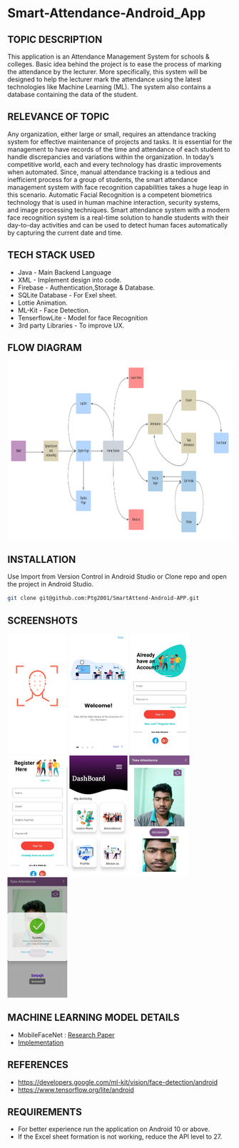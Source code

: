 # Smart-Attendance-Android_App

## TOPIC DESCRIPTION
This application is an Attendance Management System for schools & colleges. Basic idea behind the project is to ease the process of marking the attendance by the lecturer. 
More specifically, this system will be designed to help the lecturer mark the attendance using the latest technologies like Machine Learning (ML). The system also contains a database containing the data of the student.

## RELEVANCE OF TOPIC
Any organization, either large or small, requires an attendance tracking system for effective maintenance of projects and tasks. It is essential for the management to have records of the time and attendance of each student to handle discrepancies and variations within the organization. In today’s competitive world, each and every technology has drastic improvements when automated. Since, manual attendance tracking is a tedious and inefficient process for a group of students, the smart attendance management system with face recognition capabilities takes a huge leap in this scenario.
Automatic Facial Recognition is a competent biometrics technology that is used in human machine interaction, security systems, and image processing techniques. Smart attendance system with a modern face recognition system is a real-time solution to handle students with their day-to-day activities and can be used to detect human faces automatically by capturing the current date and time.

## TECH STACK USED
* Java - Main Backend Language
* XML - Implement design into code.
* Firebase - Authentication,Storage & Database.
* SQLite Database - For Exel sheet.
* Lottie Animation.
* ML-Kit - Face Detection.
* TenserflowLite - Model for face Recognition
* 3rd party Libraries - To improve UX.

## FLOW DIAGRAM
<p align = "center">
<img src = "https://github.com/Satyajit-350/Smart-Attendance-System/blob/master/Screenshots/Blank%20board.png" height="400">
 </p>
 
 ## INSTALLATION 
 Use Import from Version Control in Android Studio or Clone repo and open the project in Android Studio.
 ```bash
git clone git@github.com:Ptg2001/SmartAttend-Android-APP.git
```
## SCREENSHOTS

<img src="https://github.com/Satyajit-350/Smart-Attendance-System/blob/master/Screenshots/IMG_20220529_093838.jpg" height="270">   <img src="https://github.com/Satyajit-350/Smart-Attendance-System/blob/master/Screenshots/IMG_20220529_094301.jpg" height="270">   <img src="https://github.com/Satyajit-350/Smart-Attendance-System/blob/master/Screenshots/IMG_20220529_094229.jpg" height="270">    <img src="https://github.com/Satyajit-350/Smart-Attendance-System/blob/master/Screenshots/IMG_20220529_094241.jpg" height="270"> <img src="https://github.com/Satyajit-350/Smart-Attendance-System/blob/master/Screenshots/IMG_20220529_093857.jpg" height="270">  <img src="https://github.com/Satyajit-350/Smart-Attendance-System/blob/master/Screenshots/IMG_20220529_094059.jpg" height="270">  <img src="https://github.com/Satyajit-350/Smart-Attendance-System/blob/master/Screenshots/IMG_20220529_094215.jpg" height="270">  &nbsp;

## MACHINE LEARNING MODEL DETAILS
- MobileFaceNet : [Research Paper](https://arxiv.org/ftp/arxiv/papers/1804/1804.07573.pdf)
- [Implementation](https://github.com/sirius-ai/MobileFaceNet_TF)

## REFERENCES

* https://developers.google.com/ml-kit/vision/face-detection/android
* https://www.tensorflow.org/lite/android

## REQUIREMENTS
* For better experience run the application on Android 10 or above.
* If the Excel sheet formation is not working, reduce the API level to 27.
